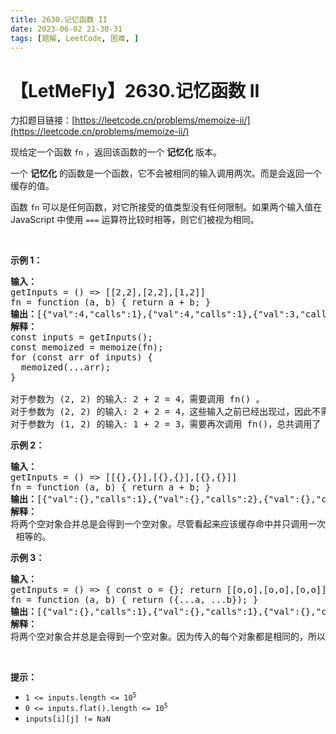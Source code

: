 ```yaml
---
title: 2630.记忆函数 II
date: 2023-06-02 21-30-31
tags: [题解, LeetCode, 困难, ]
---
```


# 【LetMeFly】2630.记忆函数 II

力扣题目链接：[https://leetcode.cn/problems/memoize-ii/](https://leetcode.cn/problems/memoize-ii/)

<p>现给定一个函数 <code>fn</code> ，返回该函数的一个 <strong>记忆化</strong> 版本。</p>

<p>一个 <strong>记忆化</strong> 的函数是一个函数，它不会被相同的输入调用两次。而是会返回一个缓存的值。</p>

<p>函数 <code>fn</code> 可以是任何函数，对它所接受的值类型没有任何限制。如果两个输入值在 JavaScript 中使用 <code>===</code>&nbsp;运算符比较时相等，则它们被视为相同。</p>

<p>&nbsp;</p>

<p><strong>示例 1：</strong></p>

<pre>
<strong>输入：</strong> 
getInputs = () =&gt; [[2,2],[2,2],[1,2]]
fn = function (a, b) { return a + b; }
<b>输出：</b>[{"val":4,"calls":1},{"val":4,"calls":1},{"val":3,"calls":2}]
<strong>解释：</strong>
const inputs = getInputs();
const memoized = memoize(fn);
for (const arr of inputs) {
  memoized(...arr);
}

对于参数为 (2, 2) 的输入: 2 + 2 = 4，需要调用 fn() 。
对于参数为 (2, 2) 的输入: 2 + 2 = 4，这些输入之前已经出现过，因此不需要再次调用 fn()。
对于参数为 (1, 2) 的输入: 1 + 2 = 3，需要再次调用 fn()，总共调用了 2 次。
</pre>

<p><strong>示例 2：</strong></p>

<pre>
<b>输入：</b>
getInputs = () =&gt; [[{},{}],[{},{}],[{},{}]] 
fn = function (a, b) { return a + b; }
<b>输出：</b>[{"val":{},"calls":1},{"val":{},"calls":2},{"val":{},"calls":3}]
<strong>解释：</strong>
将两个空对象合并总是会得到一个空对象。尽管看起来应该缓存命中并只调用一次 <code>fn()</code>，但是这些空对象彼此之间都不是 <code>===</code> 相等的。
</pre>

<p><strong>示例 3：</strong></p>

<pre>
<strong>输入：</strong> 
getInputs = () =&gt; { const o = {}; return [[o,o],[o,o],[o,o]]; }
fn = function (a, b) { return ({...a, ...b}); }
<b>输出：</b>[{"val":{},"calls":1},{"val":{},"calls":1},{"val":{},"calls":1}]
<strong>解释：</strong>
将两个空对象合并总是会得到一个空对象。因为传入的每个对象都是相同的，所以第二个和第三个函数调用都会命中缓存。
</pre>

<p>&nbsp;</p>

<p><strong>提示：</strong></p>

<ul>
	<li><code>1 &lt;= inputs.length &lt;= 10<sup>5</sup></code></li>
	<li><code>0 &lt;= inputs.flat().length &lt;= 10<sup>5</sup></code></li>
	<li><code>inputs[i][j] != NaN</code></li>
</ul>


    
